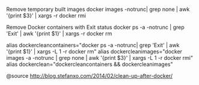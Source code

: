 Remove temporary built images
docker images -notrunc| grep none | awk '{print $3}' | xargs -r docker rmi

Remove Docker containers with Exit status
docker ps -a -notrunc | grep 'Exit' | awk '{print $1}' | xargs -r docker rm

alias dockercleancontainers="docker ps -a -notrunc| grep 'Exit' | awk '{print \$1}' | xargs -L 1 -r docker rm"
alias dockercleanimages="docker images -a -notrunc | grep none | awk '{print \$3}' | xargs -L 1 -r docker rmi"
alias dockerclean="dockercleancontainers && dockercleanimages"

@source http://blog.stefanxo.com/2014/02/clean-up-after-docker/